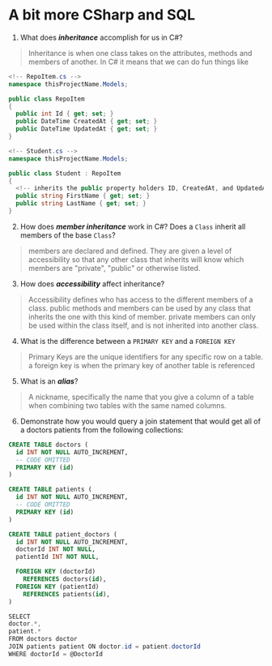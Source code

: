 # A bit more CSharp and SQL
1. What does ***inheritance*** accomplish for us in C#?

  > Inheritance is when one class takes on the attributes, methods and members of another. In C# it means that  we can do fun things like 
  ``` cs
  <!-- RepoItem.cs -->
  namespace thisProjectName.Models;

  public class RepoItem 
  {
    public int Id { get; set; }
    public DateTime CreatedAt { get; set; }
    public DateTime UpdatedAt { get; set; }
  }

  <!-- Student.cs -->
  namespace thisProjectName.Models;

  public class Student : RepoItem
  {
    <!-- inherits the public property holders ID, CreatedAt, and UpdatedAt -->
    public string FirstName { get; set; }
    public string LastName { get; set; }
  }
  ```

2. How does ***member inheritance*** work in C#? Does a `Class` inherit all members of the base `Class`?

  > members are declared and defined. They are given a level of accessibility so that any other class that inherits will know which members are "private", "public" or otherwise listed.

3. How does ***accessibility*** affect inheritance?

  >Accessibility defines who has access to the different members of a class. public methods and members can be used by any class that inherits the one with this kind of member. private members can only be used within the class itself, and is not inherited into another class.

4. What is the difference between a `PRIMARY KEY` and a `FOREIGN KEY`

  > Primary Keys are the unique identifiers for any specific row on a table. a foreign key is when the primary key of another table is referenced

5. What is an ***alias***?

  > A nickname, specifically the name that you give a column of a table when combining two tables with the same named columns. 

6. Demonstrate how you would query a join statement that would get all of a doctors patients from the following collections:

  ```SQL
  CREATE TABLE doctors (
    id INT NOT NULL AUTO_INCREMENT,
    -- CODE OMITTED
    PRIMARY KEY (id)
  )

  CREATE TABLE patients (
    id INT NOT NULL AUTO_INCREMENT,
    -- CODE OMITTED
    PRIMARY KEY (id)
  )

  CREATE TABLE patient_doctors (
    id INT NOT NULL AUTO_INCREMENT,
    doctorId INT NOT NULL,
    patientId INT NOT NULL,

    FOREIGN KEY (doctorId)
      REFERENCES doctors(id),
    FOREIGN KEY (patientId)
      REFERENCES patients(id),
  )
  ```

  > 
  ``` cs
  SELECT 
  doctor.*,
  patient.*
  FROM doctors doctor 
  JOIN patients patient ON doctor.id = patient.doctorId
  WHERE doctorId = @DoctorId
  ```
